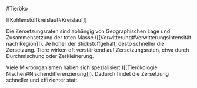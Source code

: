 #Tieröko 

[[Kohlenstoffkreislauf#Kreislauf]]

Die Zersetzungsraten sind abhängig von Geographischen Lage und Zusammensetzung der toten Masse ([[Verwitterung#Verwitterungsintensität nach Region]]). Je höher der Stickstoffgehalt, desto schneller die Zersetzung.
Tiere wirken oft verstärkend auf Zersetzungsraten, etwa durch Durchmischung oder Zerkleinerung.

Viele Mikroorganismen haben sich spezialisiert ([[Tierökologie Nischen#Nischendifferenzierung]]). Dadurch findet die Zersetzung schneller und effizienter statt.